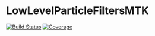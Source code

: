# LowLevelParticleFiltersMTK

[![Build Status](https://github.com/baggepinnen/LowLevelParticleFiltersMTK.jl/actions/workflows/CI.yml/badge.svg?branch=main)](https://github.com/baggepinnen/LowLevelParticleFiltersMTK.jl/actions/workflows/CI.yml?query=branch%3Amain)
[![Coverage](https://codecov.io/gh/baggepinnen/LowLevelParticleFiltersMTK.jl/branch/main/graph/badge.svg)](https://codecov.io/gh/baggepinnen/LowLevelParticleFiltersMTK.jl)
